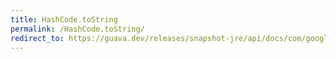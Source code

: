 ```yaml
---
title: HashCode.toString
permalink: /HashCode.toString/
redirect_to: https://guava.dev/releases/snapshot-jre/api/docs/com/google/common/hash/HashCode.html#toString--
---
```

